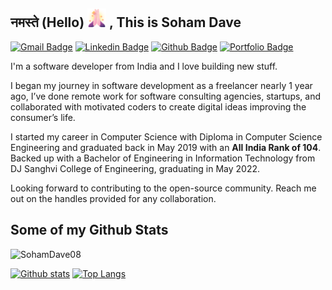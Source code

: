 ## नमस्ते (Hello) <img src="https://raw.githubusercontent.com/SohamDave08/sohamdave08/master/praying.png" width="30px"> , This is Soham Dave
[![Gmail Badge](https://img.shields.io/badge/-dave.soham2000@gmail.com-c14438?style=flat&logo=Gmail&logoColor=white&link=mailto:dave.soham2000@gmail.com)](mailto:dave.soham2000@gmail.com) 
[![Linkedin Badge](https://img.shields.io/badge/-sohamdave08-0072b1?style=flat&logo=Linkedin&logoColor=white&link=https://www.linkedin.com/in/sohamdave08/)](https://www.linkedin.com/in/sohamdave08/) [![Github Badge](https://img.shields.io/badge/-SohamDave08-grey?style=flat&logo=github&logoColor=white&link=https://github.com/SohamDave08/)](https://www.github.com/SohamDave08/) [![Portfolio Badge](https://img.shields.io/badge/portfolio-web-blue?style=flat&link=https://sohamdave.netlify.app//)](https://sohamdave.netlify.app//) <p align='left'> 
I'm a software developer from India and I love building new stuff.
  
I began my journey in software development as a freelancer nearly 1 year ago, I’ve done remote work for software consulting agencies, startups, and collaborated with motivated coders to create digital ideas improving the consumer’s life.

I started my career in Computer Science with Diploma in Computer Science Engineering and graduated back in May 2019 with an <b>All India Rank of 104</b>. Backed up with a Bachelor of Engineering in Information Technology from DJ Sanghvi College of Engineering, graduating in May 2022.

Looking forward to contributing to the open-source community. Reach me out on the handles provided for any collaboration.
</p>

## Some of my Github Stats
<p align=left> <img src=https://komarev.com/ghpvc/?username=SohamDave08 alt=SohamDave08 /> </p>

[![Github stats](https://github-readme-stats.vercel.app/api?username=SohamDave08&show_icons=true&include_all_commits=true)](https://github.com/SohamDave08/github-readme-stats)
[![Top Langs](https://github-readme-stats.vercel.app/api/top-langs/?username=SohamDave08&layout=compact)](https://github.com/SohamDave08/github-readme-stats)
